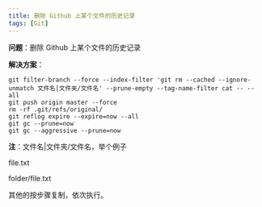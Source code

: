 ```yaml
---
title: 删除 Github 上某个文件的历史记录
tags: [Git]
---
```

**问题**：删除 Github 上某个文件的历史记录

**解决方案**：

```shell
git filter-branch --force --index-filter 'git rm --cached --ignore-unmatch 文件名|文件夹/文件名' --prune-empty --tag-name-filter cat -- --all
git push origin master --force
rm -rf .git/refs/original/
git reflog expire --expire=now --all
git gc --prune=now
git gc --aggressive --prune=now
```

**注**：文件名|文件夹/文件名，举个例子

file.txt

folder/file.txt

其他的按步骤复制，依次执行。

